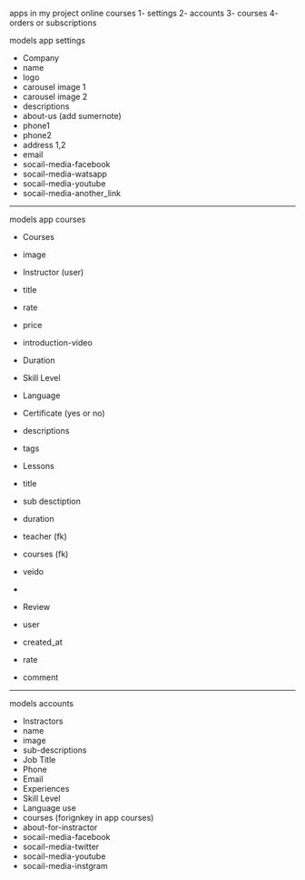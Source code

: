 
apps in my project online courses
 1- settings
 2- accounts
 3- courses
 4- orders or subscriptions



models app settings

- Company
 - name
 - logo
 - carousel image 1 
 - carousel image 2
 - descriptions
 - about-us (add sumernote)
 - phone1
 - phone2
 - address 1,2
 - email
 - socail-media-facebook
 - socail-media-watsapp
 - socail-media-youtube
 - socail-media-another_link

_______________________________________________________________


models app courses

- Courses 
 - image
 - Instructor (user)
 - title
 - rate
 - price 
 - introduction-video
 - Duration
 - Skill Level
 - Language
 - Certificate (yes or no)
 - descriptions
 - tags 
 

- Lessons
 - title
 - sub desctiption
 - duration
 - teacher (fk)
 - courses (fk)
 - veido 
 - 
 


- Review 
 - user
 - created_at
 - rate
 - comment


_______________________________________________________________


models accounts

- Instractors
 - name 
 - image
 - sub-descriptions
 - Job Title
 - Phone
 - Email
 - Experiences
 - Skill Level
 - Language use
 - courses (forignkey in app courses)
 - about-for-instractor
 - socail-media-facebook
 - socail-media-twitter
 - socail-media-youtube
 - socail-media-instgram




